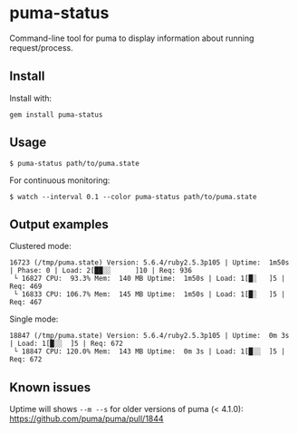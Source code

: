 # puma-status

Command-line tool for puma to display information about running request/process.

## Install

Install with:

```
gem install puma-status
```

## Usage

```
$ puma-status path/to/puma.state
```

For continuous monitoring:

```
$ watch --interval 0.1 --color puma-status path/to/puma.state
```

## Output examples

Clustered mode:

```
16723 (/tmp/puma.state) Version: 5.6.4/ruby2.5.3p105 | Uptime:  1m50s | Phase: 0 | Load: 2[██░░      ]10 | Req: 936
 └ 16827 CPU:  93.3% Mem:  140 MB Uptime:  1m50s | Load: 1[█░   ]5 | Req: 469
 └ 16833 CPU: 106.7% Mem:  145 MB Uptime:  1m50s | Load: 1[█░   ]5 | Req: 467
```

Single mode:

```
18847 (/tmp/puma.state) Version: 5.6.4/ruby2.5.3p105 | Uptime:  0m 3s | Load: 1[█░░  ]5 | Req: 672
 └ 18847 CPU: 120.0% Mem:  143 MB Uptime:  0m 3s | Load: 1[█░░  ]5 | Req: 672
```

## Known issues

Uptime will shows `--m --s` for older versions of puma (< 4.1.0): https://github.com/puma/puma/pull/1844
